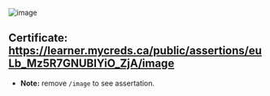 ![image](https://learner.mycreds.ca/public/assertions/euLb_Mz5R7GNUBIYiO_ZjA/image)
## Certificate: https://learner.mycreds.ca/public/assertions/euLb_Mz5R7GNUBIYiO_ZjA/image
- **Note:** remove `/image` to see assertation.
